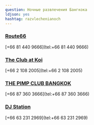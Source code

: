 ```yaml
---
question: Ночные развлечения Бангкока
ldjson: yes
hashtag: razvlechenianoch
---
```


### [Route66](https://maps.app.goo.gl/MKeW75VTgRZv3xH79)

[+66 81 440 9666](tel:+66 81 440 9666)


### [The Club at Koi](https://maps.app.goo.gl/Tiw8YCwQvHUae5WdA)

[+66 2 108 2005](tel:+66 2 108 2005)


### [THE PIMP CLUB BANGKOK](https://maps.app.goo.gl/6SXbepLUeGfRDZZn7)

[+66 87 360 3666](tel:+66 87 360 3666)


### [DJ Station](https://maps.app.goo.gl/bjpZp5ceskm9kWgu6)

[+66 63 231 2969](tel:+66 63 231 2969)
